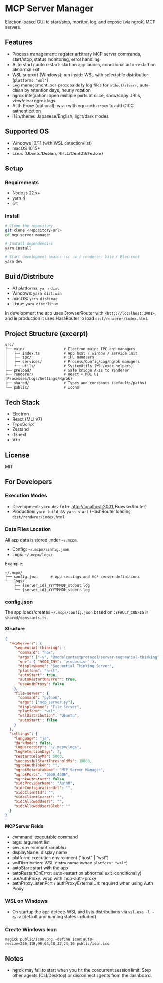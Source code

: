 # MCP Server Manager

Electron-based GUI to start/stop, monitor, log, and expose (via ngrok) MCP servers.

## Features

- Process management: register arbitrary MCP server commands, start/stop, status monitoring, error handling
- Auto start / auto restart: start on app launch, conditional auto-restart on abnormal exit
- WSL support (Windows): run inside WSL with selectable distribution (`platform: "wsl"`)
- Log management: per-process daily log files for `stdout`/`stderr`, auto-clean by retention days, hourly rotation
- ngrok integration: open multiple ports at once, show/copy URLs, view/clear ngrok logs
- Auth Proxy (optional): wrap with `mcp-auth-proxy` to add OIDC authentication
- i18n/theme: Japanese/English, light/dark modes

## Supported OS

- Windows 10/11 (with WSL detection/list)
- macOS 10.15+
- Linux (Ubuntu/Debian, RHEL/CentOS/Fedora)

## Setup

### Requirements

- Node.js 22.x+
- yarn 4
- Git

### Install

```bash
# Clone the repository
git clone <repository-url>
cd mcp_server_manager

# Install dependencies
yarn install

# Start development (main: tsc -w / renderer: Vite / Electron)
yarn dev
```

## Build/Distribute

- All platforms: `yarn dist`
- Windows: `yarn dist:win`
- macOS: `yarn dist:mac`
- Linux: `yarn dist:linux`

In development the app uses BrowserRouter with `<http://localhost:3001>`, and in production it uses HashRouter to load `dist/renderer/index.html`.

## Project Structure (excerpt)

```text
src/
├── main/                  # Electron main: IPC and managers
│   ├── index.ts           # App boot / window / service init
│   ├── ipc/               # IPC handlers
│   ├── services/          # Process/Config/Log/ngrok managers
│   └── utils/             # SystemUtils (WSL/exec helpers)
├── preload/               # Safe bridge APIs to renderer
├── renderer/              # React + MUI UI (Processes/Logs/Settings/Ngrok)
├── shared/                # Types and constants (defaults/paths)
└── public/                # Icons
```

## Tech Stack

- Electron
- React (MUI v7)
- TypeScript
- Zustand
- i18next
- Vite

## License

MIT

## For Developers

### Execution Modes

- Development: `yarn dev` (Vite: <http://localhost:3001>, BrowserRouter)
- Production: `yarn build && yarn start` (HashRouter loading `dist/renderer/index.html`)

### Data Files Location

All app data is stored under `~/.mcpm`.

- Config: `~/.mcpm/config.json`
- Logs: `~/.mcpm/logs/`

Example:

```text
~/.mcpm/
├── config.json      # App settings and MCP server definitions
└── logs/
    ├── {server_id}_YYYYMMDD_stdout.log
    └── {server_id}_YYYYMMDD_stderr.log
```

### config.json

The app loads/creates `~/.mcpm/config.json` based on `DEFAULT_CONFIG` in `shared/constants.ts`.

#### Structure

```json
{
  "mcpServers": {
    "sequential-thinking": {
      "command": "npx",
      "args": ["-y", "@modelcontextprotocol/server-sequential-thinking"],
      "env": { "NODE_ENV": "production" },
      "displayName": "Sequential Thinking Server",
      "platform": "host",
      "autoStart": true,
      "autoRestartOnError": true,
      "useAuthProxy": false
    },
    "file-server": {
      "command": "python",
      "args": ["mcp_server.py"],
      "displayName": "File Server",
      "platform": "wsl",
      "wslDistribution": "Ubuntu",
      "autoStart": false
    }
  },
  "settings": {
    "language": "ja",
    "darkMode": false,
    "logDirectory": "~/.mcpm/logs",
    "logRetentionDays": 7,
    "restartDelayMs": 5000,
    "successfulStartThresholdMs": 10000,
    "ngrokAuthToken": "",
    "ngrokMetadataName": "MCP Server Manager",
    "ngrokPorts": "3000,4000",
    "ngrokAutoStart": false,
    "oidcProviderName": "Auth0",
    "oidcConfigurationUrl": "",
    "oidcClientId": "",
    "oidcClientSecret": "",
    "oidcAllowedUsers": "",
    "oidcAllowedUsersGlob": ""
  }
}
```

#### MCP Server Fields

- command: executable command
- args: argument list
- env: environment variables
- displayName: display name
- platform: execution environment ("host" | "wsl")
- wslDistribution: WSL distro name (when `platform: "wsl"`)
- autoStart: start with the app
- autoRestartOnError: auto-restart on abnormal exit (conditionally)
- useAuthProxy: wrap with mcp-auth-proxy
- authProxyListenPort / authProxyExternalUrl: required when using Auth Proxy

### WSL on Windows

- On startup the app detects WSL and lists distributions via `wsl.exe -l -q/-v` (default and running states included)

### Create Windows Icon

```exec
magick public/icon.png -define icon:auto-resize=256,128,96,64,48,32,24,16 public/icon.ico
```

## Notes

- ngrok may fail to start when you hit the concurrent session limit. Stop other agents (CLI/Desktop) or disconnect agents from the dashboard.
